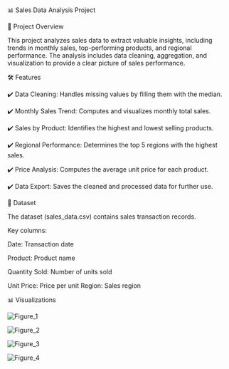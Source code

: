 📊 Sales Data Analysis Project

📌 Project Overview

This project analyzes sales data to extract valuable insights, including trends in monthly sales, top-performing products, and regional performance. The analysis includes data cleaning, aggregation, and visualization to provide a clear picture of sales performance.

🛠 Features

✔️ Data Cleaning: Handles missing values by filling them with the median.

✔️ Monthly Sales Trend: Computes and visualizes monthly total sales.

✔️ Sales by Product: Identifies the highest and lowest selling products.

✔️ Regional Performance: Determines the top 5 regions with the highest sales.

✔️ Price Analysis: Computes the average unit price for each product.

✔️ Data Export: Saves the cleaned and processed data for further use.


📂 Dataset

The dataset (sales_data.csv) contains sales transaction records.

Key columns:

Date: Transaction date

Product: Product name

Quantity Sold: Number of units sold

Unit Price: Price per unit
Region: Sales region

📊 Visualizations

![Figure_1](https://github.com/user-attachments/assets/8a0a4f4c-b213-4820-912c-659b04cc1fc0)

![Figure_2](https://github.com/user-attachments/assets/8f63efab-7a3b-4ee6-be20-783bc2c92859)


![Figure_3](https://github.com/user-attachments/assets/dd45c8f7-aa81-4fab-9ecb-5e04e0679162)

![Figure_4](https://github.com/user-attachments/assets/82582210-1c2c-474e-81d8-38735e1c63fe)


